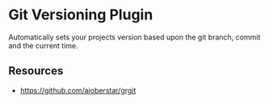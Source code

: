 # Git Versioning Plugin

Automatically sets your projects version based upon the git branch, commit and the current time.

## Resources

- https://github.com/ajoberstar/grgit
